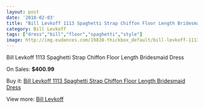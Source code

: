 ```yaml
---
layout: post
date: '2018-02-03'
title: "Bill Levkoff 1113 Spaghetti Strap Chiffon Floor Length Bridesmaid Dress"
category: Bill Levkoff
tags: ["dress","bill","floor","spaghetti","style"]
image: http://img.eudances.com/19838-thickbox_default/bill-levkoff-1113-spaghetti-strap-chiffon-floor-length-bridesmaid-dress.jpg
---
```

Bill Levkoff 1113 Spaghetti Strap Chiffon Floor Length Bridesmaid Dress

On Sales: **$400.99**
<a href="https://www.eudances.com/en/bill-levkoff/5914-bill-levkoff-1113-spaghetti-strap-chiffon-floor-length-bridesmaid-dress.html"><amp-img layout="responsive" width="600" height="600" src="//img.eudances.com/19838-thickbox_default/bill-levkoff-1113-spaghetti-strap-chiffon-floor-length-bridesmaid-dress.jpg" alt="Bill Levkoff 1113 Spaghetti Strap Chiffon Floor Length Bridesmaid Dress 0" /></a>

Buy it: [Bill Levkoff 1113 Spaghetti Strap Chiffon Floor Length Bridesmaid Dress](https://www.eudances.com/en/bill-levkoff/5914-bill-levkoff-1113-spaghetti-strap-chiffon-floor-length-bridesmaid-dress.html "Bill Levkoff 1113 Spaghetti Strap Chiffon Floor Length Bridesmaid Dress")

View more: [Bill Levkoff](https://www.eudances.com/en/57-bill-levkoff "Bill Levkoff")